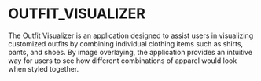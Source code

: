 # OUTFIT_VISUALIZER
The Outfit Visualizer is an application designed to assist users in visualizing customized outfits by combining individual clothing items such as shirts, pants, and shoes. By image overlaying, the application provides an intuitive way for users to see how different combinations of apparel would look when styled together. 
